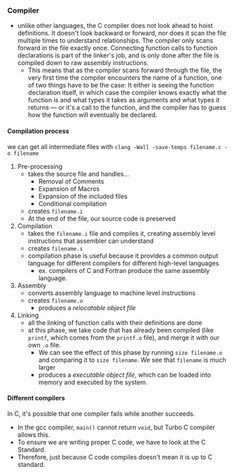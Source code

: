 
### Compiler
- unlike other languages, the C compiler does not look ahead to hoist definitions. It doesn't look backward or forward, nor does it scan the file multiple times to understand relationships. The compiler only scans forward in the file exactly once. Connecting function calls to function declarations is part of the linker's job, and is only done after the file is compiled down to raw assembly instructions.
	- This means that as the compiler scans forward through the file, the very first time the compiler encounters the name of a function, one of two things have to be the case: It either is seeing the function declaration itself, in which case the compiler knows exactly what the function is and what types it takes as arguments and what types it returns — or it's a call to the function, and the compiler has to guess how the function will eventually be declared.

#### Compilation process
we can get all intermediate files with `clang -Wall -save-temps filename.c -o filename`

1. Pre-processing
	- takes the source file and handles...
		- Removal of Comments
		- Expansion of Macros
		- Expansion of the included files
		- Conditional compilation
	- creates `filename.i`
	- At the end of the file, our source code is preserved
2. Compilation
	- takes the `filename.i` file and compiles it, creating assembly level instructions that assembler can understand
	- creates `filename.s`
	- compilation phase is useful because it provides a common output language for different compilers for different high-level languages
		- ex. compilers of C and Fortran produce the same assembly language.
3. Assembly
	- converts assembly language to machine level instructions
	- creates `filename.o`
		- produces a *relocatable object file*
4. Linking
	- all the linking of function calls with their definitions are done
	- at this phase, we take code that has already been compiled (like `printf`, which comes from the `printf.o` file), and merge it with our own `.o` file.
		- We can see the effect of this phase by running `size filename.o` and comparing it to `size filename`. We see that `filename` is much larger
		- produces a *executable object file*, which can be loaded into memory and executed by the system.

#### Different compilers
In C, it's possible that one compiler fails while another succeeds.
- In the gcc compiler, `main()` cannot return `void`, but Turbo C compiler allows this.
- To ensure we are writing proper C code, we have to look at the C Standard.
- Therefore, just because C code compiles doesn't mean it is up to C standard.  
